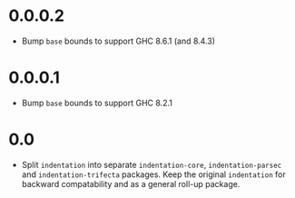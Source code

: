 # 0.0.0.2

* Bump `base` bounds to support GHC 8.6.1 (and 8.4.3)

# 0.0.0.1

* Bump `base` bounds to support GHC 8.2.1

# 0.0

* Split `indentation` into separate `indentation-core`, `indentation-parsec` and `indentation-trifecta` packages.
  Keep the original `indentation` for backward compatability and as a general roll-up package.
